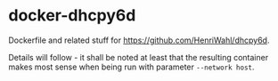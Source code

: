 # docker-dhcpy6d

Dockerfile and related stuff for https://github.com/HenriWahl/dhcpy6d.

Details will follow - it shall be noted at least that the resulting container makes most sense when being run with parameter `--network host`.

